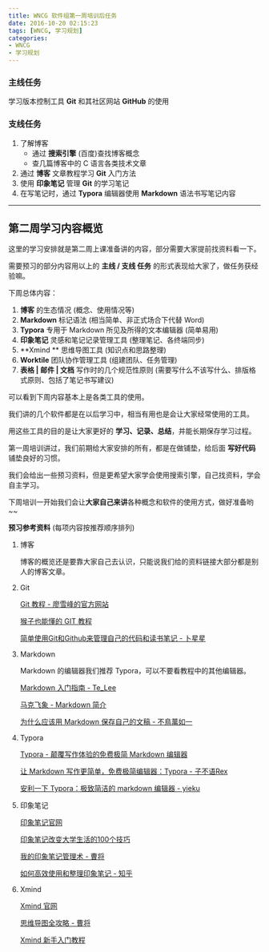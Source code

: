 ```yaml
---
title: WNCG 软件组第一周培训后任务
date: 2016-10-20 02:15:23
tags: [WNCG, 学习规划]
categories: 
- WNCG
- 学习规划
---
```



### 主线任务

学习版本控制工具 **Git** 和其社区网站 **GitHub** 的使用

### 支线任务
1. 了解博客  
    *  通过 **搜索引擎** (百度)查找博客概念
    *  查几篇博客中的 C 语言各类技术文章
2. 通过 **博客** 文章教程学习 **Git**  入门方法
3. 使用 **印象笔记** 管理 **Git** 的学习笔记
4. 在写笔记时，通过 **Typora** 编辑器使用 **Markdown** 语法书写笔记内容




-----------------------------------------------------------------



## 第二周学习内容概览

这里的学习安排就是第二周上课准备讲的内容，部分需要大家提前找资料看一下。

需要预习的部分内容用以上的 **主线 / 支线 任务** 的形式表现给大家了，做任务获经验嘛。

下周总体内容：

1. **博客** 的生态情况 (概念、使用情况等)
2. **Markdown** 标记语法 (相当简单、非正式场合下代替 Word)
3. **Typora** 专用于 Markdown 所见及所得的文本编辑器 (简单易用)
4. **印象笔记** 灵感和笔记记录管理工具 (整理笔记、各终端同步)
5. **Xmind ** 思维导图工具 (知识点和思路整理)
6. **Worktile** 团队协作管理工具 (组建团队、任务管理)
7. **表格 | 邮件 | 文档** 写作时的几个规范性原则 (需要写什么不该写什么、排版格式原则、包括了笔记书写建议)

可以看到下周内容基本上是各类工具的使用。

我们讲的几个软件都是在以后学习中，相当有用也是会让大家经常使用的工具。

用这些工具的目的是让大家更好的 **学习、记录、总结**，并能长期保存学习过程。

第一周培训讲过，我们前期给大家安排的所有，都是在做铺垫，给后面 **写好代码** 铺垫良好的习惯。

我们会给出一些预习资料，但是更希望大家学会使用搜索引擎，自己找资料，学会自主学习。

下周培训一开始我们会让**大家自己来讲**各种概念和软件的使用方式，做好准备哟~~





**预习参考资料** (每项内容按推荐顺序排列)

1. 博客

   博客的概览还是要靠大家自己去认识，只能说我们给的资料链接大部分都是别人的博客文章。

2. Git

   [Git 教程 - 廖雪峰的官方网站](http://www.liaoxuefeng.com/wiki/0013739516305929606dd18361248578c67b8067c8c017b000)

   [猴子也能懂的 GIT 教程](http://backlogtool.com/git-guide/cn/)

   [简单使用Git和Github来管理自己的代码和读书笔记 - 卜星星](https://my.oschina.net/bxxfighting/blog/378196)

3. Markdown

   Markdown 的编辑器我们推荐 Typora，可以不要看教程中的其他编辑器。

   [Markdown 入门指南 - Te_Lee](http://www.jianshu.com/p/1e402922ee32/)

   [马克飞象 - Markdown 简介](https://maxiang.io/#/?id=readme)

   [为什么应该用 Markdown 保存自己的文稿 - 不鳥萬如一](http://apple4us.com/2012/02/why-writers-should-use-markdown/)

4. Typora

   [Typora - 颠覆写作体验的免费极简 Markdown 编辑器](http://www.iplaysoft.com/typora.html)

   [让 Markdown 写作更简单，免费极简编辑器：Typora - 子不语Rex](http://sspai.com/30292/)

   [安利一下 Typora：极致简洁的 markdown 编辑器 - yieku](http://www.jianshu.com/p/5256ecc06eec)

5. 印象笔记

   [印象笔记官网](https://www.yinxiang.com/)

   [印象笔记改变大学生活的100个技巧](http://blog.yinxiang.com/blog/2016/09/01/edu_100_evernote_tips_for_students/)

   [我的印象笔记管理术 - 曹将](https://zhuanlan.zhihu.com/p/21823820)

   [如何高效使用和整理印象笔记 - 知乎](https://www.zhihu.com/question/25852838)

6. Xmind

   [Xmind 官网](http://www.xmind.net/)

   [思维导图全攻略 - 曹将](https://zhuanlan.zhihu.com/p/21824687)

   [Xmind 新手入门教程](http://jingyan.baidu.com/article/e52e361544a8e940c60c51ca.html)

   ​

